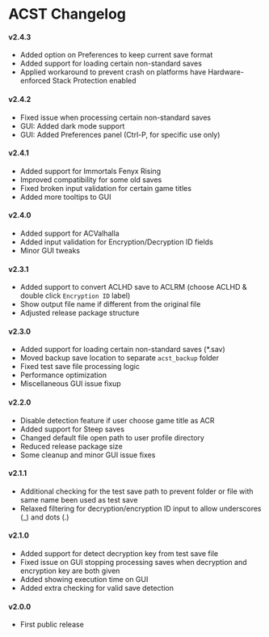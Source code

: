 ACST Changelog
==============

#### v2.4.3
- Added option on Preferences to keep current save format
- Added support for loading certain non-standard saves
- Applied workaround to prevent crash on platforms have Hardware-enforced Stack Protection enabled

#### v2.4.2
- Fixed issue when processing certain non-standard saves
- GUI: Added dark mode support
- GUI: Added Preferences panel (Ctrl-P, for specific use only)

#### v2.4.1
- Added support for Immortals Fenyx Rising
- Improved compatibility for some old saves
- Fixed broken input validation for certain game titles
- Added more tooltips to GUI

#### v2.4.0
- Added support for ACValhalla
- Added input validation for Encryption/Decryption ID fields
- Minor GUI tweaks

#### v2.3.1
- Added support to convert ACLHD save to ACLRM (choose ACLHD & double click `Encryption ID` label)
- Show output file name if different from the original file
- Adjusted release package structure

#### v2.3.0
- Added support for loading certain non-standard saves (*.sav)
- Moved backup save location to separate `acst_backup` folder
- Fixed test save file processing logic
- Performance optimization
- Miscellaneous GUI issue fixup

#### v2.2.0
- Disable detection feature if user choose game title as ACR
- Added support for Steep saves
- Changed default file open path to user profile directory
- Reduced release package size
- Some cleanup and minor GUI issue fixes

#### v2.1.1
- Additional checking for the test save path to prevent folder or file with same name been used as test save
- Relaxed filtering for decryption/encryption ID input to allow underscores (_) and dots (.)

#### v2.1.0
- Added support for detect decryption key from test save file
- Fixed issue on GUI stopping processing saves when decryption and encryption key are both given
- Added showing execution time on GUI
- Added extra checking for valid save detection

#### v2.0.0
- First public release

